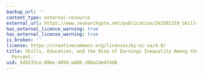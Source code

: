 ```yaml
---
backup_url: ''
content_type: external-resource
external_url: https://www.researchgate.net/publication/262581319_Skills_education_and_the_rise_of_earnings_inequality_among_the_other_99_percent
has_external_licence_warning: true
has_external_license_warning: true
is_broken: ''
license: https://creativecommons.org/licenses/by-nc-sa/4.0/
title: Skills, Education, and the Rise of Earnings Inequality Among the 'Other 99
  Percent.'
uid: 5d9233ce-886e-4050-a886-386a14e0f4d8
---
```

